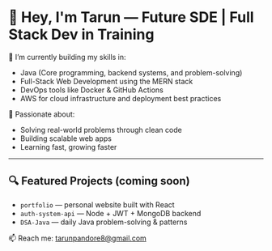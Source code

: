 # 👋 Hey, I'm Tarun — Future SDE | Full Stack Dev in Training

🔧 I’m currently building my skills in:
- Java (Core programming, backend systems, and problem-solving)
- Full-Stack Web Development using the MERN stack
- DevOps tools like Docker & GitHub Actions
- AWS for cloud infrastructure and deployment best practices

🚀 Passionate about:
- Solving real-world problems through clean code
- Building scalable web apps
- Learning fast, growing faster

---

## 🔍 Featured Projects (coming soon)
- `portfolio` — personal website built with React
- `auth-system-api` — Node + JWT + MongoDB backend
- `DSA-Java` — daily Java problem-solving & patterns

📫 Reach me: tarunpandore8@gmail.com
